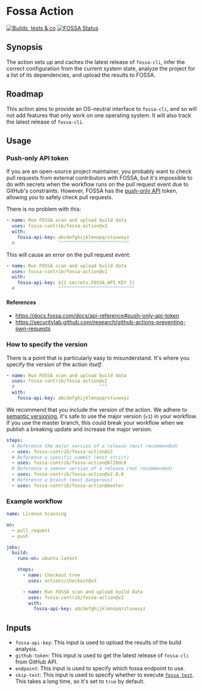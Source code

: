 # Fossa Action

[![Builds, tests & co](https://github.com/fossa-contrib/fossa-action/actions/workflows/main.yml/badge.svg)](https://github.com/fossa-contrib/fossa-action/actions)
[![FOSSA Status](https://app.fossa.com/api/projects/custom%2B7767%2Fgithub.com%2Ffossa-contrib%2Ffossa-action.svg?type=small)](https://app.fossa.com/projects/custom%2B7767%2Fgithub.com%2Ffossa-contrib%2Ffossa-action?ref=badge_small)

## Synopsis

The action sets up and caches the latest release of `fossa-cli`, infer the
correct configuration from the current system state, analyze the project for a
list of its dependencies, and upload the results to FOSSA.

## Roadmap

This action aims to provide an OS-neutral interface to `fossa-cli`, and so will
not add features that only work on one operating system. It will also track the
latest release of `fossa-cli`.

## Usage

### Push-only API token

If you are an open-source project maintainer, you probably want to check pull
requests from external contributors with FOSSA, but it's impossible to do with
secrets when the workflow runs on the pull request event due to GitHub's
constraints. However, FOSSA has the
[push-only API](https://docs.fossa.com/docs/api-reference#push-only-api-token)
token, allowing you to safely check pull requests.

There is no problem with this:

```yml
- name: Run FOSSA scan and upload build data
  uses: fossa-contrib/fossa-action@v2
  with:
    fossa-api-key: abcdefghijklmnopqrstuvwxyz
  #                ^^^^^^^^^^^^^^^^^^^^^^^^^^
```

This will cause an error on the pull request event:

```yml
- name: Run FOSSA scan and upload build data
  uses: fossa-contrib/fossa-action@v2
  with:
    fossa-api-key: ${{ secrets.FOSSA_API_KEY }}
  #                ^^^^^^^^^^^^^^^^^^^^^^^^^^^^
```

#### References

- https://docs.fossa.com/docs/api-reference#push-only-api-token
- https://securitylab.github.com/research/github-actions-preventing-pwn-requests

### How to specify the version

There is a point that is particularly easy to misunderstand. It's where you
specify the version of the action _itself_.

```yml
- name: Run FOSSA scan and upload build data
  uses: fossa-contrib/fossa-action@v2
  #                               ^^^
  with:
    fossa-api-key: abcdefghijklmnopqrstuvwxyz
```

We recommend that you include the version of the action. We adhere to
[semantic versioning](https://semver.org), it's safe to use the major version
(`v1`) in your workflow. If you use the master branch, this could break your
workflow when we publish a breaking update and increase the major version.

```yml
steps:
  # Reference the major version of a release (most recommended)
  - uses: fossa-contrib/fossa-action@v2
  # Reference a specific commit (most strict)
  - uses: fossa-contrib/fossa-action@6728dc6
  # Reference a semver version of a release (not recommended)
  - uses: fossa-contrib/fossa-action@v2.0.0
  # Reference a branch (most dangerous)
  - uses: fossa-contrib/fossa-action@master
```

### Example workflow

```yml
name: License Scanning

on:
  - pull_request
  - push

jobs:
  build:
    runs-on: ubuntu-latest

    steps:
      - name: Checkout tree
        uses: actions/checkout@v3

      - name: Run FOSSA scan and upload build data
        uses: fossa-contrib/fossa-action@v2
        with:
          fossa-api-key: abcdefghijklmnopqrstuvwxyz
```

## Inputs

- `fossa-api-key`: This input is used to upload the results of the build
  analysis.
- `github-token`: This input is used to get the latest release of `fossa-cli`
  from GitHub API.
- `endpoint`: This input is used to specify which fossa endpoint to use.
- `skip-test`: This input is used to specify whether to execute
  [`fossa test`](https://github.com/fossas/fossa-cli/blob/master/docs/user-guide.md/#fossa-test).
  This takes a long time, so it's set to `true` by default.
